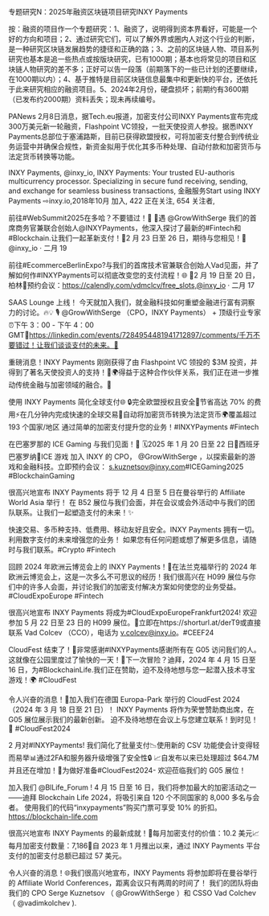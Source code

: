 专题研究N：2025年融资区块链项目研究INXY Payments

按：融资的项目作一个专题研究：1、融资了，说明得到资本界看好，可能是一个好的方向和项目；2、通过研究它们，可以了解外界或圈内人对这个行业的判断，是一种研究区块链发展趋势的捷径和正确的路；3、之前的区块链人物、项目系列研究也基本是追一些热点或按版块研究，已有1000期；基本也将常见的项目和区块链人物研究的差不多；正好可以告一段落（前期落下的一些已计划的还要继续，在1000期以内）；4、基于推特是目前区块链信息最集中和更新快的平台，还依托于此来研究相应的融资项目。5、2024年2月份，硬盘损坏；前期约有3600期（已发布约2000期）资料丢失；现未再续编号。

PANews 2月8日消息，据Tech.eu报道，加密支付公司INXY Payments宣布完成300万美元新一轮融资，Flashpoint VC领投，一批天使投资人参投。据悉INXY Payments总部位于塞浦路斯，目前已获得欧盟授权，可将加密支付整合到传统业务运营中并确保合规性，新资金拟用于优化其多币种处理、自动付款和加密货币与法定货币转换等功能。

INXY Payments,
@inxy_io,
INXY Payments: Your trusted EU-authoris multiсurrency processor. Specializing in secure fund receiving, sending, and exchange for seamless business transactions,
金融服务Start using INXY Payments ⇨inxy.io,2018年10月 加入,
422 正在关注,
654 关注者,

前往#WebSummit2025在多哈？不要错过！🚀
👤遇
@GrowWithSerge
我们的首席商务官兼联合创始人@INXYPayments，他深入探讨了最新的#Fintech和#Blockchain.让我们一起革新支付！📆2 月 23 日至 26 日，期待与您相见！👋@inxy_io
·
二月 19

前往#EcommerceBerlinExpo?与我们的首席技术官兼联合创始人Vad见面，并了解如何作#INXYPayments可以彻底改变您的支付流程！🌐
📅2 月 19 日至 20 日，柏林🔗预约会议：https://calendly.com/vdmclcv/free_slots,@inxy_io
·
二月 17

SAAS Lounge 上线！
今天就加入我们，就金融科技如何重塑金融进行富有洞察力的讨论。🔥💡
🎙 
@GrowWithSerge
（CPO，INXY Payments） + 顶级行业专家⏰下午 3：00 - 下午 4：00 GMT🔗https://linkedin.com/events/7284954481941712897/comments/千万不要错过！让我们谈谈支付的未来。💬

重磅消息！INXY Payments 刚刚获得了由 Flashpoint VC 领投的 $3M 投资，并得到了著名天使投资人的支持！🚀🌍得益于这种合作伙伴关系，我们正在进一步推动传统金融与加密领域的融合。💸

使用 INXY Payments 简化全球支付🌐
🔒完全欧盟授权且安全💸节省高达 70% 的费用⚡在几分钟内完成快速的全球交易🔄自动将加密货币转换为法定货币🌍覆盖超过 193 个国家/地区
通过简单的加密支付提升您的业务！#INXYPayments #Fintech

在巴塞罗那的 ICE Gaming 与我们见面！🎲
🗓️2025 年 1 月 20 日至 22 日📍西班牙 巴塞罗纳🔗ICE 游戏
加入 INXY 的 CPO，
@GrowWithSerge
，以探索最新的游戏和金融科技。立即预约会议： s.kuznetsov@inxy.com#ICEGaming2025 #BlockchainGaming 

很高兴地宣布 INXY Payments 将于 12 月 4 日至 5 日在曼谷举行的 Affiliate World Asia 举行！
在 B52 展位与我们会面，并在会议或会外活动中与我们的团队联系。让我们一起塑造支付的未来！✨ 

快速交易、多币种支持、低费用、移动友好且安全。INXY Payments 拥有一切。利用数字支付的未来增强您的业务！
如果您有任何问题或想了解更多信息，请随时与我们联系。#Crypto #Fintech 

回顾 2024 年欧洲云博览会上的 INXY Payments！🌟在法兰克福举行的 2024 年欧洲云博览会上，这是一次多么不可思议的经历！我们很高兴在 H099 展位与你们中的许多人会面，并讨论我们的加密支付解决方案如何使您的业务受益。#CloudExpoEurope #Fintech

很高兴地宣布 INXY Payments 将成为#CloudExpoEuropeFrankfurt2024!
欢迎参加 5 月 22 日至 23 日的 H099 展位。📅立即在https://shorturl.at/derT9或直接联系 Vad Colcev （CCO），电话为 v.colcev@inxy.io。#CEEF24 

CloudFest 结束了！🎉非常感谢#INXYPayments感谢所有在 G05 访问我们的人。这就像在公园里度过了愉快的一天！🌳下一次冒险？迪拜，2024 年 4 月 15 日至 16 日，为#BlockchainLife.我们正在赞助，迫不及待地想与您一起潜入技术寻宝游戏！🌍 #CloudFest

令人兴奋的消息！🌟加入我们在德国 Europa-Park 举行的 CloudFest 2024（2024 年 3 月 18 日至 21 日）！
INXY Payments 将作为荣誉赞助商出席，在 G05 展位展示我们的最新创新。
迫不及待地想在会议上与您建立联系！到时见！👋 #CloudFest2024

2 月对#INXYPayments!
我们简化了批量支付📉使用新的 CSV 功能使会计变得轻而易举📊通过2FA和服务器升级增强了安全性🔒
📈自发布以来已处理超过 $64.7M 并且还在增加！🌟为做好准备#CloudFest2024- 欢迎莅临我们的 G05 展位！

加入我们
@BlLife_Forum
!
4 月 15 日至 16 日，我们将参加最大的加密活动之一——迪拜 Blockchain Life 2024，将吸引来自 120 个不同国家的 8,000 多名与会者。
使用我们的代码“inxypayments”购买门票可享受 10% 的折扣。https://blockchain-life.com

很高兴地宣布 INXY Payments 的最新成就！💸每月加密支付的价值：10.2 美元📈每月加密支付数量：7,186🧾自 2023 年 1 月推出以来，通过 INXY Payments 平台支付的加密支付总额已超过 57 美元。

令人兴奋的消息！🌐我们很高兴地宣布，INXY Payments 将参加即将在曼谷举行的 Affiliate World Conferences，距离会议只有两周的时间了！
我们的团队将由我们的 CPO Serge Kuznetsov （
@GrowWithSerge
）和 CSSO Vad Сolchev （
@vadimkolchev
).